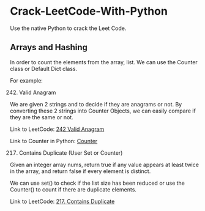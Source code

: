 # Crack-LeetCode-With-Python
Use the native Python to crack the Leet Code. 

## Arrays and Hashing

In order to count the elements from the array, list. We can use the Counter class or Default Dict class. 

For example:

242. Valid Anagram

We are given 2 strings and to decide if they are anagrams or not. By converting these 2 strings into Counter Objects, we can easily compare if they are the same or not. 

Link to LeetCode: [242 Valid Anagram](https://leetcode.com/problems/valid-anagram/description/)

Link to Counter in Python: [Counter](https://leetcode.com/problems/valid-anagram/description/)

217. Contains Duplicate (User Set or Counter)

Given an integer array nums, return true if any value appears at least twice in the array, and return false if every element is distinct.

We can use set() to check if the list size has been reduced or use the Counter() to count if there are duplicate elements.

Link to LeetCode: [217. Contains Duplicate](https://leetcode.com/problems/contains-duplicate/description/)

